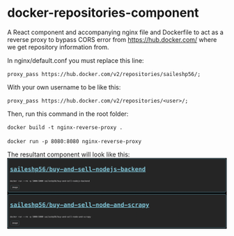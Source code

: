 # docker-repositories-component
A React component and accompanying nginx file and Dockerfile to act as a reverse proxy to bypass CORS error from https://hub.docker.com/ where we get repository information from.

In nginx/default.conf you must replace this line:
```
proxy_pass https://hub.docker.com/v2/repositories/saileshp56/;
```
With your own username to be like this:
```
proxy_pass https://hub.docker.com/v2/repositories/<user>/;
```


Then, run this command in the root folder: 
```
docker build -t nginx-reverse-proxy .

docker run -p 8080:8080 nginx-reverse-proxy
```

The resultant component will look like this:
![Screenshot](./docker-component.png)
